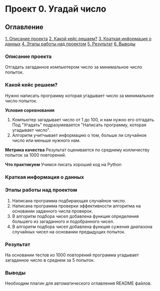 # Проект 0. Угадай число

## Оглавление
[1. Описание проекта](https://github.com/polutornick/sf_data_science/tree/main/project_0/README.md#Описание-проекта)
[2. Какой кейс решаем?](https://github.com/polutornick/sf_data_science/tree/main/project_0/README.md#Какой-кейс-решаем?)
[3. Краткая информация о данных](https://github.com/polutornick/sf_data_science/tree/main/project_0/README.md#Краткая-информация-о-данных)
[4. Этапы работы над проектом](https://github.com/polutornick/sf_data_science/tree/main/project_0/README.md#Этапы-работы-над-проектом)
[5. Результат](https://github.com/polutornick/sf_data_science/tree/main/project_0/README.md#Результат)
[6. Выводы](https://github.com/polutornick/sf_data_science/tree/main/project_0/README.md#Выводы)

### Описание проекта
Отгадать загаданное компьютером число за минимальное число попыток.

### Какой кейс решаем?
Нужно написать программу которая угадывает число за минимальное число попыток.
	
**Условия соревнования**
1) Компьютер загадывает число от 1 до 100, и нам нужно его отгадать. Под "Угадать" подразумевается "Написать программу, которая угадывает число".
2) Алгоритм учитчывает информацию о том, больше ли случайное число или меньше нужного нам.
 
**Метрика качества**
Результат оценивается по среднему колличеству попыток за 1000 повторений.
 
**Что практикуем**
Учимся писать хороший код на Python
 
### Краткая информация о данных

### Этапы работы над проектом
1) Написана программа подбирающая случайное число.
2) Написана программа проверки эффективности алгоритма на основании заданного числа проверок.
3) В алгоритм подбора чисел добавлена функция определения большего из загаданного и подобранного чисел.
4) В алгоритм подбора чисел добавлена функция сужения диапазона случайных чисел на основании предыдущих попыток.

### Результат
На основании тестов из 1000 повторений программа угадывает загаданное число в среднем за 5 попыток.

### Выводы
Необходим плагин для автоматического оглавления README файлов.